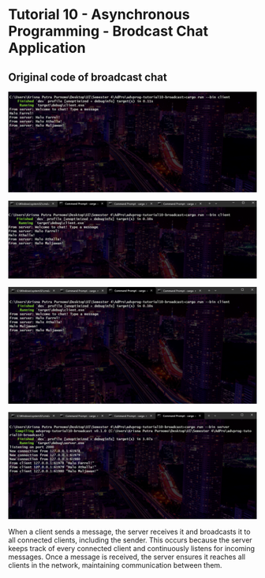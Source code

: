 # Tutorial 10 - Asynchronous Programming - Brodcast Chat Application

## Original code of broadcast chat

![farrel](/img/farrel.png)

![athalla](/img/athalla.png)

![muljawan](/img/muljawan.png)

![fam](/img/fam.png)

When a client sends a message, the server receives it and broadcasts it to all connected clients, including the sender. This occurs because the server keeps track of every connected client and continuously listens for incoming messages. Once a message is received, the server ensures it reaches all clients in the network, maintaining communication between them.